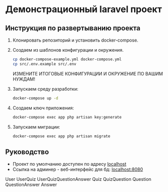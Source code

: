 # Демонстрационный laravel проект

## Инструкция по развертыванию проекта

1. Клонировать репозиторий и установить docker-compose.
2. Создаем из шаблонов конфигурации и окружения.

    ```bash
    cp docker-compose-example.yml docker-compose.yml
    cp src/.env.example src/.env
    ```

    ИЗМЕНИТЕ ИТОГОВЫЕ КОНФИГУРАЦИИ И ОКРУЖЕНИЕ ПО ВАШИМ НУЖДАМ!

3. Запускаем среду разработки:  

    ```bash
    docker-compose up -d
    ```

4. Создаем ключ приложения:

    ```bash
    docker-compose exec app php artisan key:generate
    ```

5. Запускаем миграции:

    ```bash
    docker-compose exec app php artisan migrate
    ```

## Руководство

* Проект по умолчанию доступен по адресу [localhost](http://localhost)
* Ссылка на админер - веб-интерфейс для бд: [localhost:8080](http://localhost:8080)

User
UserQuiz
UserQuizQuestionAnswer
Quiz
QuizQuestion
Question
QuestionAnswer
Answer